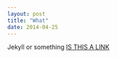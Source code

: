 ```yaml
---
layout: post
title: "What"
date: 2014-04-25
---
```


Jekyll or something [IS THIS A LINK](http://www.youtube.com)
